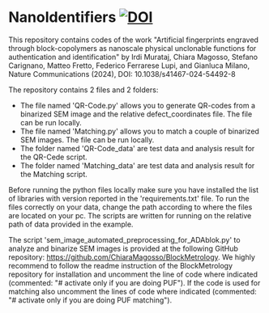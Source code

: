 # NanoIdentifiers  [![DOI](https://zenodo.org/badge/DOI/10.5281/zenodo.14179662.svg)](https://doi.org/10.5281/zenodo.14179662)

This repository contains codes of the work "Artificial fingerprints engraved through block-copolymers as nanoscale physical unclonable functions for authentication and identification" by Irdi Murataj, Chiara Magosso, Stefano Carignano, Matteo Fretto, Federico Ferrarese Lupi, and Gianluca Milano, Nature Communications (2024), DOI: 10.1038/s41467-024-54492-8

The repository contains 2 files and 2 folders:
- The file named 'QR-Code.py' allows you to generate QR-codes from a binarized SEM image and the relative defect_coordinates file. The file can be run locally.
- The file named 'Matching.py' allows you to match a couple of binarized SEM images. The file can be run locally.
- The folder named 'QR-Code_data' are test data and analysis result for the QR-Cede script.
- The folder named 'Matching_data' are test data and analysis result for the Matching script.

Before running the python files locally make sure you have installed the list of libraries with version reported in the 'requirements.txt' file.
To run the files correctly on your data, change the path according to where the files are located on your pc. The scripts are written for running on the relative path of data provided in the example.

The script 'sem_image_automated_preprocessing_for_ADAblok.py' to analyze and binarize SEM images is provided at the following GitHub repository: https://github.com/ChiaraMagosso/BlockMetrology. 
We highly recommend to follow the readme instruction of the BlockMetrology repository for installation and uncomment the line of code where indicated (commented: "# activate only if you are doing PUF"). 
If the code is used for matching also uncomment the lines of code where indicated (commented: "# activate only if you are doing PUF matching").
